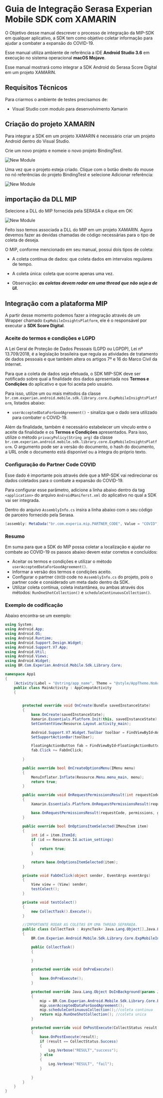 # Guia de Integração Serasa Experian Mobile SDK com XAMARIN

O Objetivo desse manual descrever o processo de integração da MIP-SDK em qualquer aplicativo, a SDK tem como objetivo coletar informação para ajudar a combater a expansão do COVID-19.

Esse manual utiliza ambiente de referência a IDE **Android Studio 3.6** em execução no sistema operacional **macOS Mojave**. 

Esse manual mostrará como integrar a SDK Android do Serasa Score Digital em um projeto XAMARIN.

## Requisitos Técnicos

Para criarmos o ambiente de testes precisamos de:

* Visual Studio com modulo para desenvolvimento Xamarin

## Criação do projeto XAMARIN

Para integrar a SDK em um projeto XAMARIN é necessário criar um projeto Android dentro do Visual Studio.

Crie um novo projeto e nomeie o novo projeto BindingTest.

![New Module](./01.png)

Uma vez que o projeto esteja criado. Clique com o botão direito do mouse no nó referências do projeto BindingTest e selecione Adicionar referência:

![New Module](./02.png)


## importação da DLL MIP

Selecione a DLL do MIP fornecida pela SERASA e clique em OK:

![New Module](./03.png)

Feito isso temos associada a DLL do MIP em um projeto XAMARIN. Agora devemos fazer as devidas chamadas de código necessárias para o tipo de coleta de deseja.

O MIP, conforme mencionado em seu manual, possui dois tipos de coleta:

* A coleta contínua de dados: que coleta dados em intervalos regulares de tempo.
* A coleta única: coleta que ocorre apenas uma vez.

* Observação: _**as coletas devem rodar em uma thread que não seja a de UI.**_ 

## Integração com a plataforma MIP

A partir desse momento podemos fazer a integração através de um Wrapper chamado `ExpMobileInsightsPlatform`, ele é o responsável por executar a **SDK Score Digital**. 

### Aceite do termos e condições e LGPD

A Lei Geral de Proteção de Dados Pessoais (LGPD ou LGPDP), Lei nº 13.709/2018, é a legislação brasileira que regula as atividades de tratamento de dados pessoais e que também altera os artigos 7º e 16 do Marco Civil da Internet.

Para que a coleta de dados seja efetuada, o SDK MIP-SDK deve ser notificado sobre qual a finalidade dos dados apresentada nos **Termos e Condições** do aplicativo e que foi aceita pelo usuário. 

Para isso, utilize um ou mais métodos da classe `br.com.experian.android.mobile.sdk.library.core.ExpMobileInsightsPlatform`, listados abaixo:

* `userAcceptedDataForGoodAgreement()` - sinaliza que o dado sera utilizado para combater o COVID-19.

Além da finalidade, também é necessário estabelecer um vínculo entre o aceite da finalidade e os **Termos e Condições** apresentados. Para isso, utilize o método `privacyPolicy(String arg)` da classe `br.com.experian.android.mobile.sdk.library.core.ExpMobileInsightsPlatform`. O argumento pode ser a versão do documento, o hash do documento, a URL onde o documento está disponível ou a íntegra do próprio texto.

### Configuração do Partner Code COVID

Esse dado é importante pois através dele que a MIP-SDK vai redirecionar  os dados  coletados para  o combate a expansão do COVID-19.

Para configurar esse parâmetro, adicione a linha abaixo dentro da tag `<application>` do arquivo `AndroidManiferst.xml` do aplicativo no qual a SDK vai ser integrada.

Dentro do arquivo `AssemblyInfo.cs` insira a linha abaixo com o seu código de parceiro fornecido pela Serasa.

```c#
[assembly: MetaDada("br.com.experia.mip.PARTNER_CODE", Value = "COVID")]
```

### Resumo

Em suma para que a SDK do MIP possa coletar a localização e ajudar no combate ao COVID-19 os passos abaixo devem estar corretos e concluídos:

* Aceitar os termos e condições e utilizar o método `userAcceptedDataForGoodAgreement()`.
* Informar a versão dos termos e condições aceito.
* Configurar o partner `COVID` code no `AssemblyInfo.cs` do projeto, pois o partner code e considerado um meta dado dentro da SDK.
* Utilizar coleta contínua, coleta instantânea, ou ambas através dos métodos: `RunOneShotCollection()` e `scheduleContinuousCollection()`.


### Exemplo de codificação

Abaixo encontra-se um exemplo:

```c#
using System;
using Android.App;
using Android.OS;
using Android.Runtime;
using Android.Support.Design.Widget;
using Android.Support.V7.App;
using Android.Util;
using Android.Views;
using Android.Widget;
using BR.Com.Experian.Android.Mobile.Sdk.Library.Core;

namespace App1
{
    [Activity(Label = "@string/app_name", Theme = "@style/AppTheme.NoActionBar", MainLauncher = true)]
    public class MainActivity : AppCompatActivity
    {
        

        protected override void OnCreate(Bundle savedInstanceState)
        {
            base.OnCreate(savedInstanceState);
            Xamarin.Essentials.Platform.Init(this, savedInstanceState);
            SetContentView(Resource.Layout.activity_main);

            Android.Support.V7.Widget.Toolbar toolbar = FindViewById<Android.Support.V7.Widget.Toolbar>(Resource.Id.toolbar);
            SetSupportActionBar(toolbar);

            FloatingActionButton fab = FindViewById<FloatingActionButton>(Resource.Id.fab);
            fab.Click += FabOnClick;
           
        }

        public override bool OnCreateOptionsMenu(IMenu menu)
        {
            MenuInflater.Inflate(Resource.Menu.menu_main, menu);
            return true;
        }

        public override void OnRequestPermissionsResult(int requestCode, string[] permissions, [GeneratedEnum] Android.Content.PM.Permission[] grantResults)
        {
            Xamarin.Essentials.Platform.OnRequestPermissionsResult(requestCode, permissions, grantResults);

            base.OnRequestPermissionsResult(requestCode, permissions, grantResults);
        }

        public override bool OnOptionsItemSelected(IMenuItem item)
        {
            int id = item.ItemId;
            if (id == Resource.Id.action_settings)
            {
                return true;
            }

            return base.OnOptionsItemSelected(item);
        }

        private void FabOnClick(object sender, EventArgs eventArgs)
        {
            View view = (View) sender;
            testColect();
        }

        private void testColect()
        {
            new CollectTask().Execute();
        }

        //IMPORTANTE RODAR AS COLETAS EM UMA THREAD SEPARADA.
        public class CollectTask : AsyncTask< Java.Lang.Object[],Java.Lang.Object[], CollectStatus>
        {
            BR.Com.Experian.Android.Mobile.Sdk.Library.Core.ExpMobileInsightsPlatform mip;

            public CollectTask()
            {
                
            }

            protected override void OnPreExecute()
            {
                base.OnPreExecute();
            }

            protected override Java.Lang.Object DoInBackground(params Java.Lang.Object[] @params)
            {
                mip = BR.Com.Experian.Android.Mobile.Sdk.Library.Core.ExpMobileInsightsPlatform.Instance;
                mip.userAcceptedDataForGoodAgreement();
                mip.scheduleContinuousCollection();//coleta continua
                return mip.RunOneShotCollection(); //coleta unica
            }

            protected override void OnPostExecute(CollectStatus result)
            {
                base.OnPostExecute(result);
                if (result == CollectStatus.Success)
                {
                    Log.Verbose("RESULT","success");
                } else
                {
                    Log.Verbose("RESULT", "fail");
                }
         
            }
        }
    }
}
```